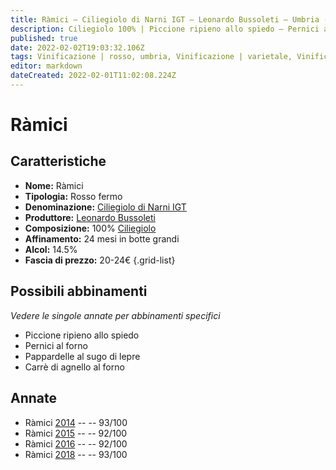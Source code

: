 ```yaml
---
title: Ràmici – Ciliegiolo di Narni IGT – Leonardo Bussoleti – Umbria (IT) – 20-24€ – 5★
description: Ciliegiolo 100% | Piccione ripieno allo spiedo – Pernici al forno – Pappardelle al sugo di lepre – Carrè di agnello al forno
published: true
date: 2022-02-02T19:03:32.106Z
tags: Vinificazione | rosso, umbria, Vinificazione | varietale, Vinificazione | fermo, pappardelle al sugo di lepre, ciliegiolo, piccione ripieno allo spiedo, pernici al forno, Alimento | agnello, Alimento-dettagli | carrè, Cottura | al forno, valutazioni | 5 stelle, prezzi | 20-24€
editor: markdown
dateCreated: 2022-02-01T11:02:08.224Z
---
```


# Ràmici

## Caratteristiche
- **Nome:** Ràmici
- **Tipologia:** Rosso fermo
- **Denominazione:** [Ciliegiolo di Narni IGT](/denominazioni/Italia/Umbria/IGT/Ciliegiolo-di-Narni) 
- **Produttore:** [Leonardo Bussoleti](/produttori/Italia/Umbria/Leonardo-Bussoleti) 
- **Composizione:** 100% [Ciliegiolo](/vitigni/Italia/bacca-nera/ciliegiolo) 
- **Affinamento:** 24 mesi in botte grandi 
- **Alcol:** 14.5%
- **Fascia di prezzo:** 20-24€
{.grid-list}




## Possibili abbinamenti
*Vedere le singole annate per abbinamenti specifici*

- Piccione ripieno allo spiedo
- Pernici al forno
- Pappardelle al sugo di lepre 
- Carrè di agnello al forno


## Annate
- Ràmici [2014](vini/Italia/Umbria/Leonardo-Bussoleti/Ramici/2014) -- <span class="star-5"></span> -- 93/100
- Ràmici [2015](vini/Italia/Umbria/Leonardo-Bussoleti/Ramici/2015) -- <span class="star-5"></span> -- 92/100
- Ràmici [2016](vini/Italia/Umbria/Leonardo-Bussoleti/Ramici/2016) -- <span class="star-5"></span> -- 92/100
- Ràmici [2018](vini/Italia/Umbria/Leonardo-Bussoleti/Ramici/2018) -- <span class="star-5"></span> -- 93/100
